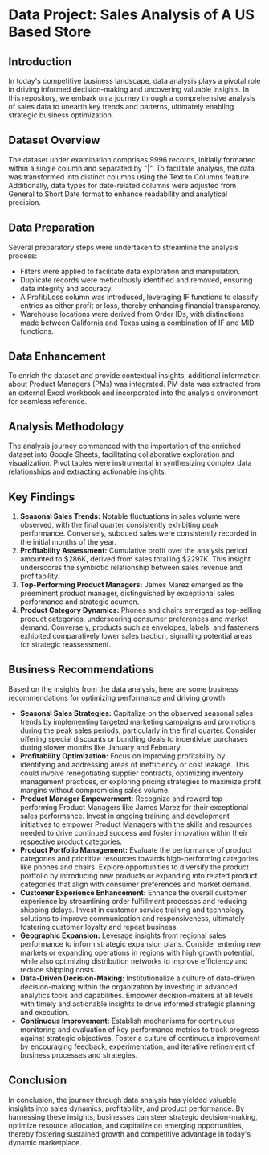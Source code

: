 # Data Project: Sales Analysis of A US Based Store

## Introduction
In today's competitive business landscape, data analysis plays a pivotal role in driving informed decision-making and uncovering valuable insights. In this repository, we embark on a journey through a comprehensive analysis of sales data to unearth key trends and patterns, ultimately enabling strategic business optimization.

## Dataset Overview
The dataset under examination comprises 9996 records, initially formatted within a single column and separated by "|". To facilitate analysis, the data was transformed into distinct columns using the Text to Columns feature. Additionally, data types for date-related columns were adjusted from General to Short Date format to enhance readability and analytical precision.

## Data Preparation
Several preparatory steps were undertaken to streamline the analysis process:
- Filters were applied to facilitate data exploration and manipulation.
- Duplicate records were meticulously identified and removed, ensuring data integrity and accuracy.
- A Profit/Loss column was introduced, leveraging IF functions to classify entries as either profit or loss, thereby enhancing financial transparency.
- Warehouse locations were derived from Order IDs, with distinctions made between California and Texas using a combination of IF and MID functions.

## Data Enhancement
To enrich the dataset and provide contextual insights, additional information about Product Managers (PMs) was integrated. PM data was extracted from an external Excel workbook and incorporated into the analysis environment for seamless reference.

## Analysis Methodology
The analysis journey commenced with the importation of the enriched dataset into Google Sheets, facilitating collaborative exploration and visualization. Pivot tables were instrumental in synthesizing complex data relationships and extracting actionable insights.

## Key Findings
1. **Seasonal Sales Trends:** Notable fluctuations in sales volume were observed, with the final quarter consistently exhibiting peak performance. Conversely, subdued sales were consistently recorded in the initial months of the year.
2. **Profitability Assessment:** Cumulative profit over the analysis period amounted to $286K, derived from sales totalling $2297K. This insight underscores the symbiotic relationship between sales revenue and profitability.
3. **Top-Performing Product Managers:** James Marez emerged as the preeminent product manager, distinguished by exceptional sales performance and strategic acumen.
4. **Product Category Dynamics:** Phones and chairs emerged as top-selling product categories, underscoring consumer preferences and market demand. Conversely, products such as envelopes, labels, and fasteners exhibited comparatively lower sales traction, signalling potential areas for strategic reassessment.

## Business Recommendations
Based on the insights from the data analysis, here are some business recommendations for optimizing performance and driving growth:
- **Seasonal Sales Strategies:** Capitalize on the observed seasonal sales trends by implementing targeted marketing campaigns and promotions during the peak sales periods, particularly in the final quarter. Consider offering special discounts or bundling deals to incentivize purchases during slower months like January and February.
- **Profitability Optimization:** Focus on improving profitability by identifying and addressing areas of inefficiency or cost leakage. This could involve renegotiating supplier contracts, optimizing inventory management practices, or exploring pricing strategies to maximize profit margins without compromising sales volume.
- **Product Manager Empowerment:** Recognize and reward top-performing Product Managers like James Marez for their exceptional sales performance. Invest in ongoing training and development initiatives to empower Product Managers with the skills and resources needed to drive continued success and foster innovation within their respective product categories.
- **Product Portfolio Management:** Evaluate the performance of product categories and prioritize resources towards high-performing categories like phones and chairs. Explore opportunities to diversify the product portfolio by introducing new products or expanding into related product categories that align with consumer preferences and market demand.
- **Customer Experience Enhancement:** Enhance the overall customer experience by streamlining order fulfillment processes and reducing shipping delays. Invest in customer service training and technology solutions to improve communication and responsiveness, ultimately fostering customer loyalty and repeat business.
- **Geographic Expansion:** Leverage insights from regional sales performance to inform strategic expansion plans. Consider entering new markets or expanding operations in regions with high growth potential, while also optimizing distribution networks to improve efficiency and reduce shipping costs.
- **Data-Driven Decision-Making:** Institutionalize a culture of data-driven decision-making within the organization by investing in advanced analytics tools and capabilities. Empower decision-makers at all levels with timely and actionable insights to drive informed strategic planning and execution.
- **Continuous Improvement:** Establish mechanisms for continuous monitoring and evaluation of key performance metrics to track progress against strategic objectives. Foster a culture of continuous improvement by encouraging feedback, experimentation, and iterative refinement of business processes and strategies.

## Conclusion
In conclusion, the journey through data analysis has yielded valuable insights into sales dynamics, profitability, and product performance. By harnessing these insights, businesses can steer strategic decision-making, optimize resource allocation, and capitalize on emerging opportunities, thereby fostering sustained growth and competitive advantage in today's dynamic marketplace.

